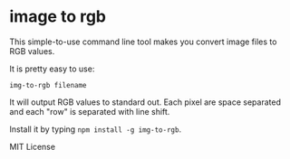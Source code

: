 # image to rgb

This simple-to-use command line tool makes you convert image files to RGB values.


It is pretty easy to use:

```
img-to-rgb filename
```


It will output RGB values to standard out. Each pixel are space separated and
each "row" is separated with line shift.


Install it by typing `npm install -g img-to-rgb`.


MIT License

